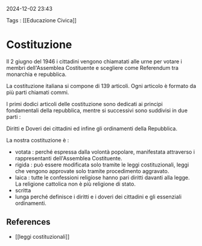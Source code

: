 2024-12-02 23:43

Tags : [[Educazione Civica]]

# Costituzione

Il 2 giugno del 1946 i cittadini vengono chiamatati alle urne per votare i membri dell'Assemblea Costituente e scegliere come Referendum tra monarchia e repubblica. 

La costituzione italiana si compone di 139 articoli. Ogni articolo è formato da più parti chiamati commi. 

I primi dodici articoli delle costituzione sono dedicati ai principi fondamentali della repubblica, mentre si successivi sono suddivisi in due parti : 

Diritti e Doveri dei cittadini
ed infine gli ordinamenti della Repubblica.

La nostra costituzione è  : 

- votata : perché espressa dalla volontà popolare,  manifestata attraverso i rappresentanti dell'Assemblea Costituente.
- rigida : può essere modificata solo tramite le leggi costituzionali, leggi che vengono approvate solo tramite procedimento aggravato.
- laica : tutte le confessioni religiose hanno pari diritti davanti alla legge. La religione cattolica non è più religione di stato.
- scritta
- lunga perché definisce i diritti e i doveri dei cittadini e gli essenziali ordinamenti.
## References

- [[leggi costituzionali]]